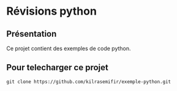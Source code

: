 # Révisions python

## Présentation
Ce projet contient des exemples de code python.

## Pour telecharger ce projet

````commandline
git clone https://github.com/kilrasemifir/exemple-python.git
````
